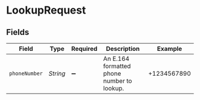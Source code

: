 # LookupRequest


## Fields

| Field                                      | Type                                       | Required                                   | Description                                | Example                                    |
| ------------------------------------------ | ------------------------------------------ | ------------------------------------------ | ------------------------------------------ | ------------------------------------------ |
| `phoneNumber`                              | *String*                                   | :heavy_minus_sign:                         | An E.164 formatted phone number to lookup. | +1234567890                                |